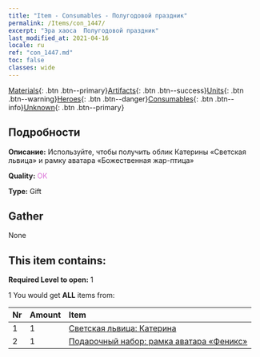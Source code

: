 ```yaml
---
title: "Item - Consumables - Полугодовой праздник"
permalink: /Items/con_1447/
excerpt: "Эра хаоса  Полугодовой праздник"
last_modified_at: 2021-04-16
locale: ru
ref: "con_1447.md"
toc: false
classes: wide
---
```

 [Materials](/ru/Items/){: .btn .btn--primary}[Artifacts](/ru/Items/Artifacts/){: .btn .btn--success}[Units](/ru/Items/Units/){: .btn .btn--warning}[Heroes](/ru/Items/Heroes/){: .btn .btn--danger}[Consumables](/ru/Items/Consumables/){: .btn .btn--info}[Unknown](/ru/Items/Unknown/){: .btn .btn--primary}

## Подробности
 **Описание:** Используйте, чтобы получить облик Катерины «Светская львица» и рамку аватара «Божественная жар-птица»

 **Quality:** <span style="color: #DA70D6">OK</span>

 **Type:** Gift

## Gather

  None

## This item contains:

 **Required Level to open:** 1

 1 You would get **ALL** items  from:

  | Nr | Amount |     Item    |
  |:---|:-------|:------------|
  | 1 | 1 | [Светская львица: Катерина](/ru/Items/con_1031/) |  | 
  | 2 | 1 | [Подарочный набор: рамка аватара «Феникс»](/ru/Items/con_618/) |  | 
